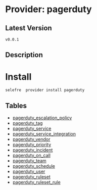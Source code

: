 # Provider: pagerduty

## Latest Version 

```
v0.0.1
```
## Description 


# Install 

```
selefre  provider install pagerduty
```


## Tables 

- [pagerduty_escalation_policy](pagerduty_escalation_policy.md)
- [pagerduty_tag](pagerduty_tag.md)
- [pagerduty_service](pagerduty_service.md)
- [pagerduty_service_integration](pagerduty_service_integration.md)
- [pagerduty_vendor](pagerduty_vendor.md)
- [pagerduty_priority](pagerduty_priority.md)
- [pagerduty_incident](pagerduty_incident.md)
- [pagerduty_on_call](pagerduty_on_call.md)
- [pagerduty_team](pagerduty_team.md)
- [pagerduty_schedule](pagerduty_schedule.md)
- [pagerduty_user](pagerduty_user.md)
- [pagerduty_ruleset](pagerduty_ruleset.md)
- [pagerduty_ruleset_rule](pagerduty_ruleset_rule.md)


